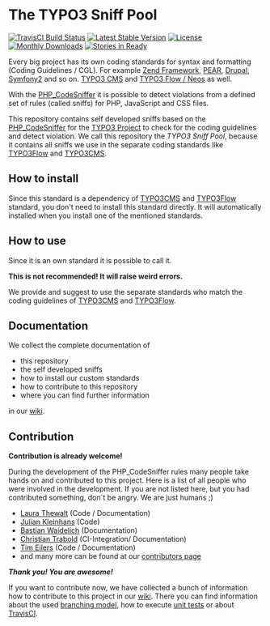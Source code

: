 # The TYPO3 Sniff Pool

[![TravisCI Build Status](https://travis-ci.org/typo3-ci/TYPO3SniffPool.svg?branch=develop)](https://travis-ci.org/typo3-ci/TYPO3SniffPool)
[![Latest Stable Version](https://poser.pugx.org/typo3-ci/typo3sniffpool/v/stable.svg)](https://packagist.org/packages/typo3-ci/typo3sniffpool)
[![License](https://poser.pugx.org/typo3-ci/typo3sniffpool/license.svg)](https://packagist.org/packages/typo3-ci/typo3sniffpool)
[![Monthly Downloads](https://poser.pugx.org/typo3-ci/typo3sniffpool/d/monthly.png)](https://packagist.org/packages/typo3-ci/typo3sniffpool)
[![Stories in Ready](https://badge.waffle.io/typo3-ci/typo3sniffpool.png?label=ready&title=Ready)](http://waffle.io/typo3-ci/typo3sniffpool)

Every big project has its own coding standards for syntax and formatting (Coding Guidelines / CGL). For example [Zend Framework](http://framework.zend.com/manual/en/coding-standard.html), [PEAR](http://pear.php.net/manual/en/standards.php), [Drupal](http://drupal.org/coding-standards), [Symfony2](http://symfony.com/doc/current/contributing/code/standards.html) and so on. [TYPO3 CMS](http://docs.typo3.org/typo3cms/CodingGuidelinesReference/) and [TYPO3 Flow / Neos](http://docs.typo3.org/flow/TYPO3FlowDocumentation/TheDefinitiveGuide/PartV/CodingGuideLines/Index.html) as well.

With the [PHP_CodeSniffer](https://github.com/squizlabs/PHP_CodeSniffer) it is possible to detect violations from a defined set of rules (called sniffs) for PHP, JavaScript and CSS files.

This repository contains self developed sniffs based on the [PHP_CodeSniffer](https://github.com/squizlabs/PHP_CodeSniffer) for the [TYPO3 Project](http://typo3.org/) to check for the coding guidelines and detect violation.
We call this repository the _TYPO3 Sniff Pool_, because it contains all sniffs we use in the separate coding standards like [TYPO3Flow](https://github.com/typo3-ci/TYPO3Flow) and [TYPO3CMS](https://github.com/typo3-ci/TYPO3CMS).

## How to install

Since this standard is a dependency of [TYPO3CMS](https://github.com/typo3-ci/TYPO3CMS) and [TYPO3Flow](https://github.com/typo3-ci/TYPO3Flow) standard, you don't need to install this standard directly. It will automatically installed when you install one of the mentioned standards. 

## How to use

Since it is an own standard it is possible to call it. 

**This is not recommended! It will raise weird errors.**

We provide and suggest to use the separate standards who match the coding guidelines of [TYPO3CMS](https://github.com/typo3-ci/TYPO3CMS) and [TYPO3Flow](https://github.com/typo3-ci/TYPO3Flow).

## Documentation

We collect the complete documentation of 
* this repository
* the self developed sniffs
* how to install our custom standards
* how to contribute to this repository
* where you can find further information 

in our [wiki](https://github.com/typo3-ci/TYPO3SniffPool/wiki).

## Contribution

**Contribution is already welcome!**

During the development of the PHP_CodeSniffer rules many people take hands on and contributed to this project. Here is a list of all people who were involved in the development. If you are not listed here, but you had contributed something, don`t be angry. We are just humans ;)

* [Laura Thewalt](http://forge.typo3.org/users/4267) (Code / Documentation)
* [Julian Kleinhans](http://forge.typo3.org/users/47) (Code)
* [Bastian Waidelich](http://forge.typo3.org/users/61) (Documentation)
* [Christian Trabold](http://forge.typo3.org/users/599) (CI-Integration/ Documentation)
* [Tim Eilers](http://forge.typo3.org/users/20>) (Code / Documentation)
* and many more can be found at our [contributors page](https://github.com/typo3-ci/TYPO3SniffPool/graphs/contributors)

***Thank you! You are awesome!***

If you want to contribute now, we have collected a bunch of information how to contribute to this project in our [wiki](https://github.com/typo3-ci/TYPO3SniffPool/wiki#contribute). There you can find information about the used [branching model](https://github.com/typo3-ci/TYPO3SniffPool/wiki/Branching-model), how to execute [unit tests](https://github.com/typo3-ci/TYPO3SniffPool/wiki/Unit-tests) or about [TravisCI](https://github.com/typo3-ci/TYPO3SniffPool/wiki/TravisCI).

